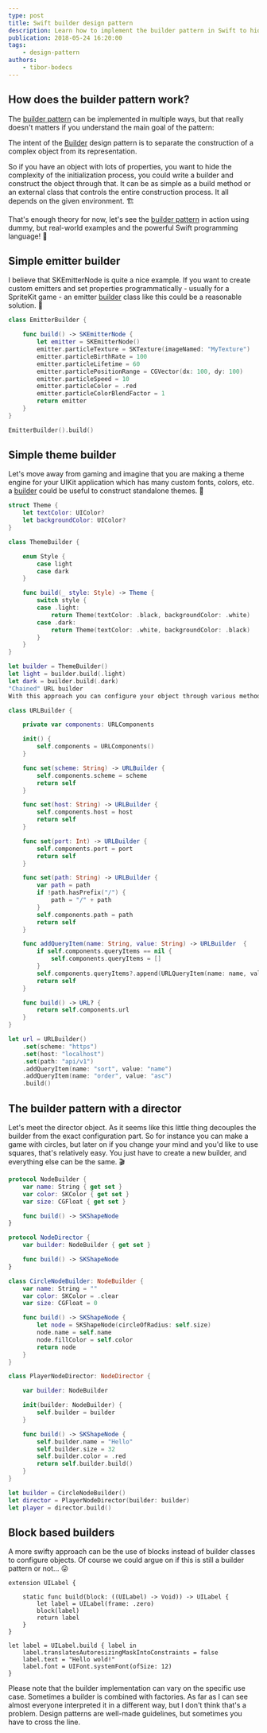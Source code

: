 ```yaml
---
type: post
title: Swift builder design pattern
description: Learn how to implement the builder pattern in Swift to hide the complexity of creating objects with lots of individual properties.
publication: 2018-05-24 16:20:00
tags: 
    - design-pattern
authors:
    - tibor-bodecs
---
```


## How does the builder pattern work?

The [builder pattern](https://en.wikipedia.org/wiki/Builder_pattern) can be implemented in multiple ways, but that really doesn't matters if you understand the main goal of the pattern:

The intent of the [Builder](https://medium.com/jeremy-codes/the-builder-pattern-eef3351bcae9) design pattern is to separate the construction of a complex object from its representation.

So if you have an object with lots of properties, you want to hide the complexity of the initialization process, you could write a builder and construct the object through that. It can be as simple as a build method or an external class that controls the entire construction process. It all depends on the given environment. 🏗

That's enough theory for now, let's see the [builder pattern](https://medium.com/swift-programming/the-builder-pattern-in-swift-770d9cc1ac41) in action using dummy, but real-world examples and the powerful Swift programming language! 💪

## Simple emitter builder

I believe that SKEmitterNode is quite a nice example. If you want to create custom emitters and set properties programmatically - usually for a SpriteKit game - an emitter [builder](https://www.swiftbysundell.com/posts/using-the-builder-pattern-in-swift) class like this could be a reasonable solution. 👾

```swift
class EmitterBuilder {

    func build() -> SKEmitterNode {
        let emitter = SKEmitterNode()
        emitter.particleTexture = SKTexture(imageNamed: "MyTexture")
        emitter.particleBirthRate = 100
        emitter.particleLifetime = 60
        emitter.particlePositionRange = CGVector(dx: 100, dy: 100)
        emitter.particleSpeed = 10
        emitter.particleColor = .red
        emitter.particleColorBlendFactor = 1
        return emitter
    }
}

EmitterBuilder().build()
```

## Simple theme builder

Let's move away from gaming and imagine that you are making a theme engine for your UIKit application which has many custom fonts, colors, etc. a [builder](https://sourcemaking.com/design_patterns/builder) could be useful to construct standalone themes. 🔨

```swift
struct Theme {
    let textColor: UIColor?
    let backgroundColor: UIColor?
}

class ThemeBuilder {

    enum Style {
        case light
        case dark
    }

    func build(_ style: Style) -> Theme {
        switch style {
        case .light:
            return Theme(textColor: .black, backgroundColor: .white)
        case .dark:
            return Theme(textColor: .white, backgroundColor: .black)
        }
    }
}

let builder = ThemeBuilder()
let light = builder.build(.light)
let dark = builder.build(.dark)
"Chained" URL builder
With this approach you can configure your object through various methods and every single one of them will return the same builder object. This way you can chain the configuration and as a last step build the final product. ⛓

class URLBuilder {

    private var components: URLComponents

    init() {
        self.components = URLComponents()
    }

    func set(scheme: String) -> URLBuilder {
        self.components.scheme = scheme
        return self
    }

    func set(host: String) -> URLBuilder {
        self.components.host = host
        return self
    }

    func set(port: Int) -> URLBuilder {
        self.components.port = port
        return self
    }

    func set(path: String) -> URLBuilder {
        var path = path
        if !path.hasPrefix("/") {
            path = "/" + path
        }
        self.components.path = path
        return self
    }

    func addQueryItem(name: String, value: String) -> URLBuilder  {
        if self.components.queryItems == nil {
            self.components.queryItems = []
        }
        self.components.queryItems?.append(URLQueryItem(name: name, value: value))
        return self
    }

    func build() -> URL? {
        return self.components.url
    }
}

let url = URLBuilder()
    .set(scheme: "https")
    .set(host: "localhost")
    .set(path: "api/v1")
    .addQueryItem(name: "sort", value: "name")
    .addQueryItem(name: "order", value: "asc")
    .build()

```

## The builder pattern with a director

Let's meet the director object. As it seems like this little thing decouples the builder from the exact configuration part. So for instance you can make a game with circles, but later on if you change your mind and you'd like to use squares, that's relatively easy. You just have to create a new builder, and everything else can be the same. 🎬

```swift
protocol NodeBuilder {
    var name: String { get set }
    var color: SKColor { get set }
    var size: CGFloat { get set }

    func build() -> SKShapeNode
}

protocol NodeDirector {
    var builder: NodeBuilder { get set }

    func build() -> SKShapeNode
}

class CircleNodeBuilder: NodeBuilder {
    var name: String = ""
    var color: SKColor = .clear
    var size: CGFloat = 0

    func build() -> SKShapeNode {
        let node = SKShapeNode(circleOfRadius: self.size)
        node.name = self.name
        node.fillColor = self.color
        return node
    }
}

class PlayerNodeDirector: NodeDirector {

    var builder: NodeBuilder

    init(builder: NodeBuilder) {
        self.builder = builder
    }

    func build() -> SKShapeNode {
        self.builder.name = "Hello"
        self.builder.size = 32
        self.builder.color = .red
        return self.builder.build()
    }
}

let builder = CircleNodeBuilder()
let director = PlayerNodeDirector(builder: builder)
let player = director.build()
```


## Block based builders

A more swifty approach can be the use of blocks instead of builder classes to configure objects. Of course we could argue on if this is still a builder pattern or not... 😛

```
extension UILabel {

    static func build(block: ((UILabel) -> Void)) -> UILabel {
        let label = UILabel(frame: .zero)
        block(label)
        return label
    }
}

let label = UILabel.build { label in
    label.translatesAutoresizingMaskIntoConstraints = false
    label.text = "Hello wold!"
    label.font = UIFont.systemFont(ofSize: 12)
}
```

Please note that the builder implementation can vary on the specific use case. Sometimes a builder is combined with factories. As far as I can see almost everyone interpreted it in a different way, but I don't think that's a problem. Design patterns are well-made guidelines, but sometimes you have to cross the line.
